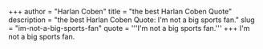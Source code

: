 +++
author = "Harlan Coben"
title = "the best Harlan Coben Quote"
description = "the best Harlan Coben Quote: I'm not a big sports fan."
slug = "im-not-a-big-sports-fan"
quote = '''I'm not a big sports fan.'''
+++
I'm not a big sports fan.
